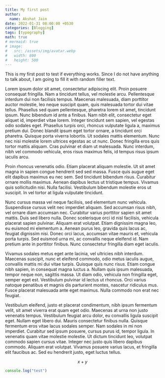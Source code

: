 ```yaml
---
title: My first post
author:
  name: Akshat Jain
date: 2022-01-31 08:00:00 +0530
categories: [Blogging]
tags: [typography]
math: true
# mermaid: true
# image:
#   src: /assets/img/avatar.webp
#   width: 800
#   height: 500
---
```


This is my first post to test if everything works. Since I do not have anything to talk about, I am going to fill it with random filler text.

Lorem ipsum dolor sit amet, consectetur adipiscing elit. Proin posuere consequat fringilla. Nam a tincidunt tellus, vel molestie arcu. Pellentesque interdum dui non facilisis tempus. Maecenas malesuada, diam porttitor auctor molestie, leo neque suscipit quam, quis malesuada tortor dui vitae tellus. Phasellus sed quam pellentesque, pharetra lorem sit amet, tincidunt ipsum. Nunc bibendum id ante a finibus. Nam nibh elit, consectetur eget aliquet id, imperdiet vitae lorem. Integer tincidunt sem sapien, vel egestas odio sodales eget. Phasellus turpis orci, rhoncus vulputate ligula a, maximus pretium dui. Donec blandit ipsum eget tortor ornare, a tincidunt orci pharetra. Quisque porta viverra lobortis. Ut sodales mattis elementum. Nunc nec nisi molestie lorem ultrices egestas ac ut nunc. Donec fringilla eros quis tortor mattis aliquam. Cras pulvinar et diam ut malesuada. Nunc interdum, nibh vel commodo vehicula, eros risus maximus felis, id tempus risus ipsum iaculis arcu.

Proin rhoncus venenatis odio. Etiam placerat aliquam molestie. Ut sit amet magna in sapien congue hendrerit sed sed massa. Fusce quis augue eget elit dapibus maximus eu nec sem. Sed tincidunt bibendum risus. Curabitur ornare mollis maximus. Aenean dapibus lectus ut tristique tempus. Vivamus quis sollicitudin nisi. Nulla facilisi. Vestibulum bibendum molestie eros ut suscipit. In vel tortor at ligula vulputate tincidunt.

Nunc cursus massa vel neque facilisis, sed elementum nunc vehicula. Suspendisse cursus velit nec imperdiet aliquam. Sed accumsan risus nibh, vel ornare diam accumsan nec. Curabitur varius porttitor sapien sit amet mattis. Duis sed libero nulla. Donec scelerisque orci id nisl facilisis, vehicula placerat sapien pulvinar. Aliquam erat volutpat. Etiam dignissim magna leo, eu euismod mi elementum a. Aenean purus leo, gravida quis lacus ac, feugiat dignissim nisi. Donec orci lacus, accumsan vitae mauris et, vehicula porta turpis. Sed euismod urna mi, ac convallis neque eleifend id. Nam pretium ante in porttitor finibus. Nunc consectetur fringilla diam eget iaculis.

Vivamus sodales metus eget ante lacinia, vel ultricies nibh interdum. Maecenas suscipit, nunc et eleifend commodo, odio metus iaculis augue, convallis mattis mi dui vitae turpis. Quisque quis nunc risus. Etiam congue nibh sapien, in consequat magna luctus a. Nullam quis ipsum malesuada, tempor neque non, sagittis massa. Ut diam odio, vehicula non fringilla eget, semper eget est. Vestibulum pulvinar id lectus ut rhoncus. Orci varius natoque penatibus et magnis dis parturient montes, nascetur ridiculus mus. Fusce placerat malesuada ante eget maximus. Nulla commodo non erat nec feugiat.

Vestibulum eleifend, justo et placerat condimentum, nibh ipsum fermentum velit, sit amet viverra erat quam eget odio. Maecenas at urna non justo venenatis tempus. Vestibulum feugiat arcu dolor, eu convallis ligula suscipit eget. Nullam eget libero dui. Mauris consectetur finibus nulla. Quisque fermentum eros vitae lacus sodales semper. Nam sodales in mi non imperdiet. Curabitur sed ipsum posuere, cursus purus id, tempor ligula. In venenatis quam vitae molestie molestie. Ut dictum tincidunt leo, volutpat commodo sapien cursus vitae. Integer nec justo quis libero dapibus commodo. Aliquam erat volutpat. Vivamus posuere varius lacus, et fringilla elit faucibus ac. Sed eu hendrerit justo, eget luctus tellus.

$$
x+y
$$

```js
console.log("test")
```
